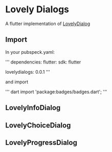 # Lovely Dialogs

A flutter implementation of [LovelyDialog](https://github.com/yarolegovich/LovelyDialog)

## Import

In your pubspeck.yaml:

'''
dependencies:
  flutter:
    sdk: flutter

  lovelydialogs: 0.0.1
'''

and import

''' dart
import 'package:badges/badges.dart';
'''

## LovelyInfoDialog
## LovelyChoiceDialog
## LovelyProgressDialog